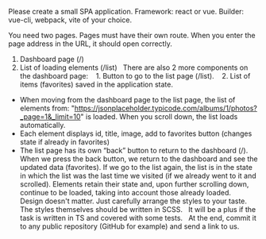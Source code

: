 Please create a small SPA application. Framework: react or vue. Builder: vue-cli, webpack, vite of your choice.

You need two pages. 
Pages must have their own route. When you enter the page address in the URL, it should open correctly.

1. Dashboard page (/)
2. List of loading elements (/list)
 
There are also 2 more components on the dashboard page:
   1. Button to go to the list page (/list).
   2. List of items (favorites) saved in the application state.
 
* When moving from the dashboard page to the list page, the list of elements from: "https://jsonplaceholder.typicode.com/albums/1/photos?_page=1&_limit=10" is loaded. When you scroll down, the list loads automatically.
* Each element displays id, title, image, add to favorites button (changes state if already in favorites)
* The list page has its own “back” button to return to the dashboard (/). When we press the back button, we return to the dashboard and see the updated data (favorites). If we go to the list again, the list is in the state in which the list was the last time we visited (if we already went to it and scrolled). Elements retain their state and, upon further scrolling down, continue to be loaded, taking into account those already loaded.
 
Design doesn't matter. Just carefully arrange the styles to your taste. The styles themselves should be written in SCSS.
 
It will be a plus if the task is written in TS and covered with some tests.
 
At the end, commit it to any public repository (GitHub for example) and send a link to us.
